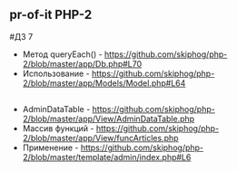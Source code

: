## pr-of-it PHP-2
#ДЗ 7
* Метод queryEach() - https://github.com/skiphog/php-2/blob/master/app/Db.php#L70
* Использование - https://github.com/skiphog/php-2/blob/master/app/Models/Model.php#L64
##
* AdminDataTable - https://github.com/skiphog/php-2/blob/master/app/View/AdminDataTable.php
* Массив функций - https://github.com/skiphog/php-2/blob/master/app/View/funcArticles.php
* Применение - https://github.com/skiphog/php-2/blob/master/template/admin/index.php#L6


